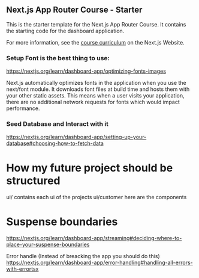 ## Next.js App Router Course - Starter

This is the starter template for the Next.js App Router Course. It contains the starting code for the dashboard application.

For more information, see the [course curriculum](https://nextjs.org/learn) on the Next.js Website.

### Setup Font is the best thing to use: 

https://nextjs.org/learn/dashboard-app/optimizing-fonts-images

Next.js automatically optimizes fonts in the application when you use the next/font module. It downloads font files at build time and hosts them with your other static assets. This means when a user visits your application, there are no additional network requests for fonts which would impact performance.

### Seed Database and Interact with it

https://nextjs.org/learn/dashboard-app/setting-up-your-database#choosing-how-to-fetch-data

# How my future project should be structured
ui/ contains each ui of the projects
ui/customer here are the components

# Suspense boundaries
https://nextjs.org/learn/dashboard-app/streaming#deciding-where-to-place-your-suspense-boundaries

Error handle (Instead of breacking the app you should do this)
https://nextjs.org/learn/dashboard-app/error-handling#handling-all-errors-with-errortsx